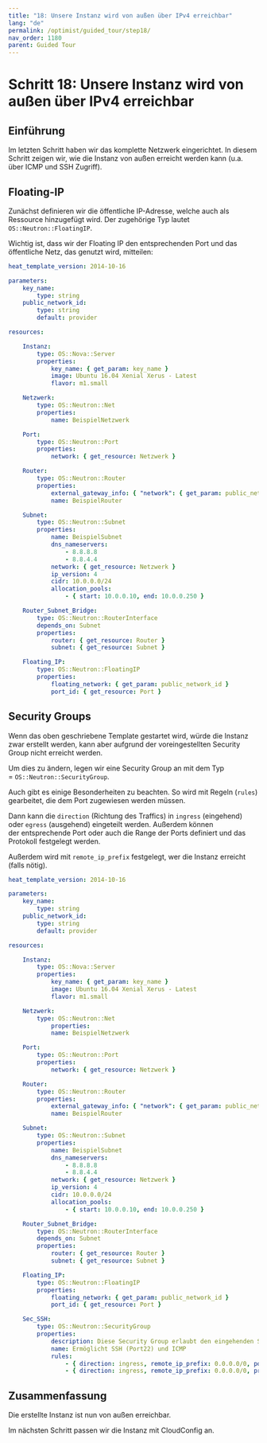 ```yaml
---
title: "18: Unsere Instanz wird von außen über IPv4 erreichbar"
lang: "de"
permalink: /optimist/guided_tour/step18/
nav_order: 1180
parent: Guided Tour
---
```


# Schritt 18: Unsere Instanz wird von außen über IPv4 erreichbar

## Einführung

Im letzten Schritt haben wir das komplette Netzwerk eingerichtet. In diesem Schritt zeigen wir, wie
die Instanz von außen erreicht werden kann (u.a. über ICMP
und SSH Zugriff).

## Floating-IP

Zunächst definieren wir die öffentliche IP-Adresse, welche auch als Ressource
hinzugefügt wird. Der zugehörige Typ lautet `OS::Neutron::FloatingIP`.

Wichtig ist, dass wir der Floating IP den entsprechenden Port und das öffentliche Netz, das genutzt wird, mitteilen:

```yaml
heat_template_version: 2014-10-16

parameters:
    key_name:
        type: string
    public_network_id:
        type: string
        default: provider

resources:

    Instanz:
        type: OS::Nova::Server
        properties:
            key_name: { get_param: key_name }
            image: Ubuntu 16.04 Xenial Xerus - Latest
            flavor: m1.small

    Netzwerk:
        type: OS::Neutron::Net
        properties:
            name: BeispielNetzwerk

    Port:
        type: OS::Neutron::Port
        properties:
            network: { get_resource: Netzwerk }

    Router:
        type: OS::Neutron::Router
        properties:
            external_gateway_info: { "network": { get_param: public_network_id } }
            name: BeispielRouter

    Subnet:
        type: OS::Neutron::Subnet
        properties:
            name: BeispielSubnet
            dns_nameservers:
                - 8.8.8.8
                - 8.8.4.4
            network: { get_resource: Netzwerk }
            ip_version: 4
            cidr: 10.0.0.0/24
            allocation_pools:
                - { start: 10.0.0.10, end: 10.0.0.250 }

    Router_Subnet_Bridge:
        type: OS::Neutron::RouterInterface
        depends_on: Subnet
        properties:
            router: { get_resource: Router }
            subnet: { get_resource: Subnet }

    Floating_IP:
        type: OS::Neutron::FloatingIP
        properties:
            floating_network: { get_param: public_network_id }
            port_id: { get_resource: Port }
```

## Security Groups

Wenn das oben geschriebene Template gestartet wird, würde die Instanz
zwar erstellt werden, kann aber aufgrund der voreingestellten Security Group nicht erreicht werden.

Um dies zu ändern, legen wir eine Security Group an mit dem Typ
= `OS::Neutron::SecurityGroup`.

Auch gibt es einige Besonderheiten zu beachten. So wird mit
Regeln (`rules`) gearbeitet, die dem Port zugewiesen werden müssen.

Dann kann die `direction` (Richtung des Traffics) in `ingress` (eingehend)
oder `egress` (ausgehend) eingeteilt werden. Außerdem können der entsprechende Port oder auch
die Range der Ports definiert und das Protokoll festgelegt werden.

Außerdem wird mit `remote_ip_prefix` festgelegt, wer die Instanz erreicht (falls nötig).

```yaml
heat_template_version: 2014-10-16

parameters:
    key_name:
        type: string
    public_network_id:
        type: string
        default: provider

resources:

    Instanz:
        type: OS::Nova::Server
        properties:
            key_name: { get_param: key_name }
            image: Ubuntu 16.04 Xenial Xerus - Latest
            flavor: m1.small

    Netzwerk:
        type: OS::Neutron::Net
            properties:
            name: BeispielNetzwerk

    Port:
        type: OS::Neutron::Port
        properties:
            network: { get_resource: Netzwerk }

    Router:
        type: OS::Neutron::Router
        properties:
            external_gateway_info: { "network": { get_param: public_network_id } }
            name: BeispielRouter

    Subnet:
        type: OS::Neutron::Subnet
        properties:
            name: BeispielSubnet
            dns_nameservers:
                - 8.8.8.8
                - 8.8.4.4
            network: { get_resource: Netzwerk }
            ip_version: 4
            cidr: 10.0.0.0/24
            allocation_pools:
                - { start: 10.0.0.10, end: 10.0.0.250 }

    Router_Subnet_Bridge:
        type: OS::Neutron::RouterInterface
        depends_on: Subnet
        properties:
            router: { get_resource: Router }
            subnet: { get_resource: Subnet }

    Floating_IP:
        type: OS::Neutron::FloatingIP
        properties:
            floating_network: { get_param: public_network_id }
            port_id: { get_resource: Port }

    Sec_SSH:
        type: OS::Neutron::SecurityGroup
        properties:
            description: Diese Security Group erlaubt den eingehenden SSH-Traffic über Port22 und ICMP
            name: Ermöglicht SSH (Port22) und ICMP
            rules:
                - { direction: ingress, remote_ip_prefix: 0.0.0.0/0, port_range_min: 22, port_range_max: 22, protocol: tcp }
                - { direction: ingress, remote_ip_prefix: 0.0.0.0/0, protocol: icmp }
```

## Zusammenfassung

Die erstellte Instanz ist nun von außen erreichbar.

Im nächsten Schritt passen wir die Instanz mit CloudConfig an.

